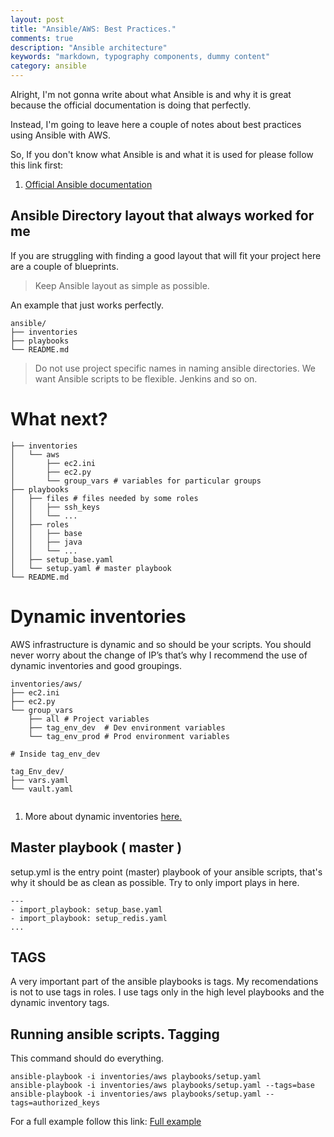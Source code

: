 ```yaml
---
layout: post
title: "Ansible/AWS: Best Practices."
comments: true
description: "Ansible architecture"
keywords: "markdown, typography components, dummy content"
category: ansible
---
```

Alright, I'm not gonna write about what Ansible is and why it is great because 
the official documentation is doing that perfectly.

Instead, I'm going to leave here a couple of notes about best practices using Ansible with AWS.

So, If you don't know what Ansible is and what it is used for please follow this link first:
1. <a href="https://docs.ansible.com/ansible/latest/index.html">Official Ansible documentation</a>


## Ansible Directory layout that always worked for me

If you are struggling with finding a good layout that will fit your project
here are a couple of blueprints.

> Keep Ansible layout as simple as possible.

An example that just works perfectly.


```
ansible/
├── inventories 
├── playbooks
└── README.md
 ``` 

> Do not use project specific names in naming ansible directories.
We want Ansible scripts to be flexible.
Jenkins and so on.

# What next?

```
├── inventories
│   └── aws
│       ├── ec2.ini
│       ├── ec2.py
│       └── group_vars # variables for particular groups
├── playbooks
│   ├── files # files needed by some roles
│   │   ├── ssh_keys
│   │   └── ...
│   ├── roles
│   │   ├── base
│   │   ├── java
│   │   └── ...
│   ├── setup_base.yaml
│   └── setup.yaml # master playbook 
└── README.md
```

# Dynamic inventories

AWS infrastructure is dynamic and so should be your scripts. You should never worry about the change of IP’s that’s why I recommend the use of dynamic inventories and good groupings.

```
inventories/aws/
├── ec2.ini
├── ec2.py
└── group_vars
    ├── all # Project variables
    ├── tag_env_dev  # Dev environment variables
    └── tag_env_prod # Prod environment variables

# Inside tag_env_dev

tag_Env_dev/
├── vars.yaml
└── vault.yaml


```

1. More about dynamic inventories <a href="https://docs.ansible.com/ansible/latest/user_guide/intro_dynamic_inventory.html#example-aws-ec2-external-inventory-script" target="_blank">here.</a>


## Master playbook ( master ) 


setup.yml is the entry point (master) playbook of your ansible scripts, 
that's why it should be as clean as possible.
Try to only import plays in here.

```
---
- import_playbook: setup_base.yaml
- import_playbook: setup_redis.yaml
...
```

## TAGS
A very important part of the ansible playbooks is tags.
My recomendations is not to use tags in roles.
I use tags only in the high level playbooks and the dynamic inventory tags.

## Running ansible scripts. Tagging
This command should do everything.
```
ansible-playbook -i inventories/aws playbooks/setup.yaml
ansible-playbook -i inventories/aws playbooks/setup.yaml --tags=base
ansible-playbook -i inventories/aws playbooks/setup.yaml --tags=authorized_keys
```




For a full example follow this link:
<a href="https://github.com/raresociopath/ansible-layout-example" target="_blank">Full example</a>

<div class="divider"></div>
